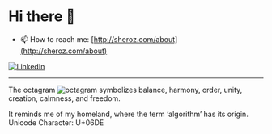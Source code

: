 # Hi there 👋
- 📫 How to reach me: [http://sheroz.com/about](http://sheroz.com/about)

[![LinkedIn](https://img.shields.io/static/v1?label=LinkedIn&message=%20&color=0e76a8&logo=LinkedIn&style=flat-square&logoColor=white)](https://www.linkedin.com/in/sheroz-khaydarov/)

---

The octagram ![octagram](https://sheroz.com/theme/favicon/16.png) symbolizes balance, harmony, order, unity, creation, calmness, and freedom.

It reminds me of my homeland, where the term ‘algorithm’ has its origin. Unicode Character: U+06DE

<!--
**sheroz/sheroz** is a ✨ _special_ ✨ repository because its `README.md` (this file) appears on your GitHub profile.

Here are some ideas to get you started:

- 🔭 I’m currently working on ...
- 🌱 I’m currently learning ...
- 👯 I’m looking to collaborate on ...
- 🤔 I’m looking for help with ...
- 💬 Ask me about ...
- 📫 How to reach me: ...
- 😄 Pronouns: ...
- ⚡ Fun fact: ...
-->
